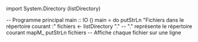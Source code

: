 import System.Directory (listDirectory)

-- Programme principal
main :: IO ()
main = do
    putStrLn "Fichiers dans le répertoire courant :"
    fichiers <- listDirectory "."  -- "." représente le répertoire courant
    mapM_ putStrLn fichiers       -- Affiche chaque fichier sur une ligne
